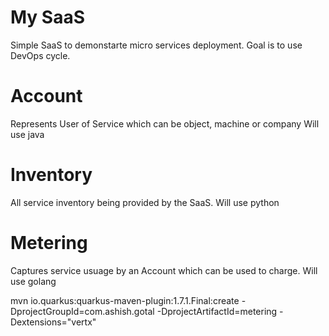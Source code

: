 
# My SaaS
Simple SaaS to demonstarte micro services deployment.
Goal is to use DevOps cycle.

# Account
Represents User of Service which can be object, machine or company
Will use java

# Inventory
All service inventory being provided by the SaaS.
Will use python


# Metering
Captures service usuage by an Account which can be used to charge.
Will use golang

mvn io.quarkus:quarkus-maven-plugin:1.7.1.Final:create -DprojectGroupId=com.ashish.gotal -DprojectArtifactId=metering -Dextensions="vertx"




